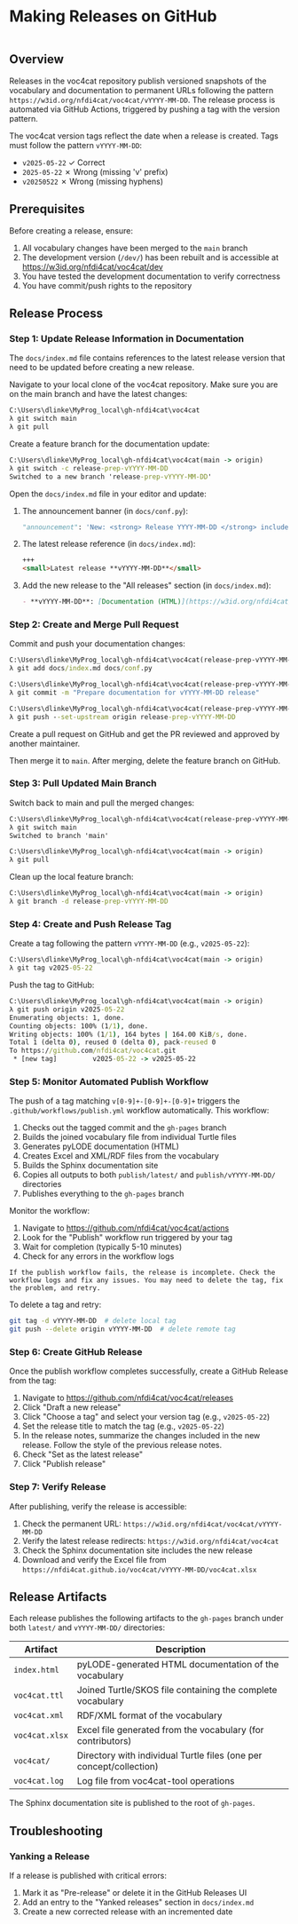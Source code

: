 # Making Releases on GitHub

```{note} This guide is only relevant for maintainers with commit rights.
```

## Overview

Releases in the voc4cat repository publish versioned snapshots of the vocabulary and documentation to permanent URLs following the pattern `https://w3id.org/nfdi4cat/voc4cat/vYYYY-MM-DD`. The release process is automated via GitHub Actions, triggered by pushing a tag with the version pattern.

The voc4cat version tags reflect the date when a release is created.
Tags must follow the pattern `vYYYY-MM-DD`:

- `v2025-05-22` ✓ Correct
- `2025-05-22` ✗ Wrong (missing 'v' prefix)
- `v20250522` ✗ Wrong (missing hyphens)

## Prerequisites

Before creating a release, ensure:

1. All vocabulary changes have been merged to the `main` branch
2. The development version (`/dev/`) has been rebuilt and is accessible at <https://w3id.org/nfdi4cat/voc4cat/dev>
3. You have tested the development documentation to verify correctness
4. You have commit/push rights to the repository

## Release Process

### Step 1: Update Release Information in Documentation

The `docs/index.md` file contains references to the latest release version that need to be updated before creating a new release.

Navigate to your local clone of the voc4cat repository. Make sure you are on the main branch and have the latest changes:

```bat
C:\Users\dlinke\MyProg_local\gh-nfdi4cat\voc4cat
λ git switch main
λ git pull
```

Create a feature branch for the documentation update:

```bat
C:\Users\dlinke\MyProg_local\gh-nfdi4cat\voc4cat(main -> origin)
λ git switch -c release-prep-vYYYY-MM-DD
Switched to a new branch 'release-prep-vYYYY-MM-DD'
```

Open the `docs/index.md` file in your editor and update:

1. The announcement banner (in `docs/conf.py`):
   ```python
   "announcement": 'New: <strong> Release YYYY-MM-DD </strong> includes ...',
   ```

2. The latest release reference (in `docs/index.md`):
   ```markdown
   +++
   <small>Latest release **vYYYY-MM-DD**</small>
   ```

3. Add the new release to the "All releases" section (in `docs/index.md`):
   ```markdown
   - **vYYYY-MM-DD**: [Documentation (HTML)](https://w3id.org/nfdi4cat/voc4cat/vYYYY-MM-DD), permanent url `https://w3id.org/nfdi4cat/voc4cat/vYYYY-MM-DD`
   ```

### Step 2: Create and Merge Pull Request

Commit and push your documentation changes:

```bat
C:\Users\dlinke\MyProg_local\gh-nfdi4cat\voc4cat(release-prep-vYYYY-MM-DD)
λ git add docs/index.md docs/conf.py

C:\Users\dlinke\MyProg_local\gh-nfdi4cat\voc4cat(release-prep-vYYYY-MM-DD)
λ git commit -m "Prepare documentation for vYYYY-MM-DD release"

C:\Users\dlinke\MyProg_local\gh-nfdi4cat\voc4cat(release-prep-vYYYY-MM-DD)
λ git push --set-upstream origin release-prep-vYYYY-MM-DD
```

Create a pull request on GitHub and get the PR reviewed and approved by another maintainer.

Then merge it to `main`. After merging, delete the feature branch on GitHub.

### Step 3: Pull Updated Main Branch

Switch back to main and pull the merged changes:

```bat
C:\Users\dlinke\MyProg_local\gh-nfdi4cat\voc4cat(release-prep-vYYYY-MM-DD)
λ git switch main
Switched to branch 'main'

C:\Users\dlinke\MyProg_local\gh-nfdi4cat\voc4cat(main -> origin)
λ git pull
```

Clean up the local feature branch:

```bat
C:\Users\dlinke\MyProg_local\gh-nfdi4cat\voc4cat(main -> origin)
λ git branch -d release-prep-vYYYY-MM-DD
```

### Step 4: Create and Push Release Tag

Create a tag following the pattern `vYYYY-MM-DD` (e.g., `v2025-05-22`):

```bat
C:\Users\dlinke\MyProg_local\gh-nfdi4cat\voc4cat(main -> origin)
λ git tag v2025-05-22
```

Push the tag to GitHub:

```bat
C:\Users\dlinke\MyProg_local\gh-nfdi4cat\voc4cat(main -> origin)
λ git push origin v2025-05-22
Enumerating objects: 1, done.
Counting objects: 100% (1/1), done.
Writing objects: 100% (1/1), 164 bytes | 164.00 KiB/s, done.
Total 1 (delta 0), reused 0 (delta 0), pack-reused 0
To https://github.com/nfdi4cat/voc4cat.git
 * [new tag]         v2025-05-22 -> v2025-05-22
```

### Step 5: Monitor Automated Publish Workflow

The push of a tag matching `v[0-9]+-[0-9]+-[0-9]+` triggers the `.github/workflows/publish.yml` workflow automatically. This workflow:

1. Checks out the tagged commit and the `gh-pages` branch
2. Builds the joined vocabulary file from individual Turtle files
3. Generates pyLODE documentation (HTML)
4. Creates Excel and XML/RDF files from the vocabulary
5. Builds the Sphinx documentation site
6. Copies all outputs to both `publish/latest/` and `publish/vYYYY-MM-DD/` directories
7. Publishes everything to the `gh-pages` branch

Monitor the workflow:

1. Navigate to <https://github.com/nfdi4cat/voc4cat/actions>
2. Look for the "Publish" workflow run triggered by your tag
3. Wait for completion (typically 5-10 minutes)
4. Check for any errors in the workflow logs

```{warning}
If the publish workflow fails, the release is incomplete. Check the workflow logs and fix any issues. You may need to delete the tag, fix the problem, and retry.
```

To delete a tag and retry:
```bash
git tag -d vYYYY-MM-DD  # delete local tag
git push --delete origin vYYYY-MM-DD  # delete remote tag
```

### Step 6: Create GitHub Release

Once the publish workflow completes successfully, create a GitHub Release from the tag:

1. Navigate to <https://github.com/nfdi4cat/voc4cat/releases>
2. Click "Draft a new release"
3. Click "Choose a tag" and select your version tag (e.g., `v2025-05-22`)
4. Set the release title to match the tag (e.g., `v2025-05-22`)
5. In the release notes, summarize the changes included in the new release. Follow the style of the previous release notes.
6. Check "Set as the latest release"
7. Click "Publish release"

### Step 7: Verify Release

After publishing, verify the release is accessible:

1. Check the permanent URL: `https://w3id.org/nfdi4cat/voc4cat/vYYYY-MM-DD`
2. Verify the latest release redirects: `https://w3id.org/nfdi4cat/voc4cat`
3. Check the Sphinx documentation site includes the new release
4. Download and verify the Excel file from `https://nfdi4cat.github.io/voc4cat/vYYYY-MM-DD/voc4cat.xlsx`

## Release Artifacts

Each release publishes the following artifacts to the `gh-pages` branch under both `latest/` and `vYYYY-MM-DD/` directories:

| Artifact | Description |
|----------|-------------|
| `index.html` | pyLODE-generated HTML documentation of the vocabulary |
| `voc4cat.ttl` | Joined Turtle/SKOS file containing the complete vocabulary |
| `voc4cat.xml` | RDF/XML format of the vocabulary |
| `voc4cat.xlsx` | Excel file generated from the vocabulary (for contributors) |
| `voc4cat/` | Directory with individual Turtle files (one per concept/collection) |
| `voc4cat.log` | Log file from voc4cat-tool operations |

The Sphinx documentation site is published to the root of `gh-pages`.

## Troubleshooting

### Yanking a Release

If a release is published with critical errors:

1. Mark it as "Pre-release" or delete it in the GitHub Releases UI
2. Add an entry to the "Yanked releases" section in `docs/index.md`
3. Create a new corrected release with an incremented date
